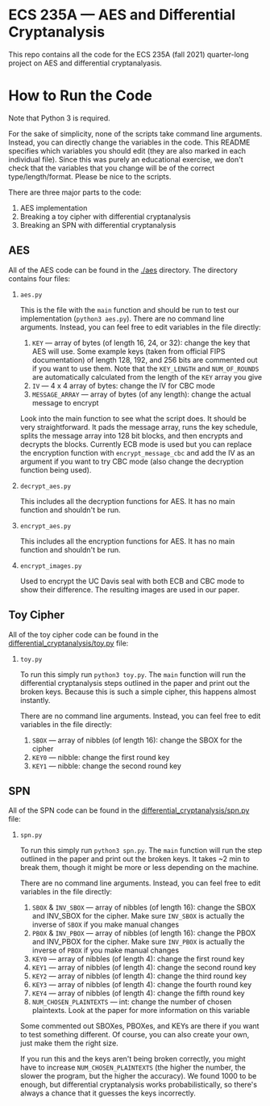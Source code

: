# ECS 235A — AES and Differential Cryptanalysis
This repo contains all the code for the ECS 235A (fall 2021) quarter-long project on AES and differential cryptanalyasis.

# How to Run the Code
Note that Python 3 is required.

For the sake of simplicity, none of the scripts take command line arguments. Instead, you can directly change the variables in the code. This README specifies which variables you should edit (they are also marked in each individual file). Since this was purely an educational exercise, we don't check that the variables that you change will be of the correct type/length/format. Please be nice to the scripts.

There are three major parts to the code:
1. AES implementation
2. Breaking a toy cipher with differential cryptanalysis
3. Breaking an SPN with differential cryptanalysis

## AES
All of the AES code can be found in the [./aes](aes) directory. The directory contains four files:

1. `aes.py`

    This is the file with the `main` function and should be run to test our implementation (`python3 aes.py`). There are no command line arguments. Instead, you can feel free to edit variables in the file directly:
    1. `KEY` — array of bytes (of length 16, 24, or 32): change the key that AES will use. Some example keys (taken from official FIPS documentation) of length 128, 192, and 256 bits are commented out if you want to use them. Note that the `KEY_LENGTH` and `NUM_OF_ROUNDS` are automatically calculated from the length of the `KEY` array you give
    2. `IV` — 4 x 4 array of bytes: change the IV for CBC mode
    3. `MESSAGE_ARRAY` — array of bytes (of any length): change the actual message to encrypt

    Look into the main function to see what the script does. It should be very straightforward. It pads the message array, runs the key schedule, splits the message array into 128 bit blocks, and then encrypts and decrypts the blocks. Currently ECB mode is used but you can replace the encryption function with `encrypt_message_cbc` and add the IV as an argument if you want to try CBC mode (also change the decryption function being used).

2. `decrypt_aes.py`

    This includes all the decryption functions for AES. It has no main function and shouldn't be run.

3. `encrypt_aes.py`

    This includes all the encryption functions for AES. It has no main function and shouldn't be run.

4. `encrypt_images.py`

    Used to encrypt the UC Davis seal with both ECB and CBC mode to show their difference. The resulting images are used in our paper.

## Toy Cipher
All of the toy cipher code can be found in the [differential_cryptanalysis/toy.py](./differential_cryptanalysis/toy.py) file:

1. `toy.py`

    To run this simply run `python3 toy.py`. The `main` function will run the differential cryptanalysis steps outlined in the paper and print out the broken keys. Because this is such a simple cipher, this happens almost instantly.

    There are no command line arguments. Instead, you can feel free to edit variables in the file directly:
    1. `SBOX` — array of nibbles (of length 16): change the SBOX for the cipher
    2. `KEY0` — nibble: change the first round key
    3. `KEY1` — nibble: change the second round key

## SPN
All of the SPN code can be found in the [differential_cryptanalysis/spn.py](./differential_cryptanalysis/spn.py) file:

1. `spn.py`

    To run this simply run `python3 spn.py`. The `main` function will run the step outlined in the paper and print out the broken keys. It takes ~2 min to break them, though it might be more or less depending on the machine.

    There are no command line arguments. Instead, you can feel free to edit variables in the file directly:
    1. `SBOX` & `INV_SBOX` — array of nibbles (of length 16): change the SBOX and INV_SBOX for the cipher. Make sure `INV_SBOX` is actually the inverse of `SBOX` if you make manual changes
    2. `PBOX` & `INV_PBOX` — array of nibbles (of length 16): change the PBOX and INV_PBOX for the cipher. Make sure `INV_PBOX` is actually the inverse of `PBOX` if you make manual changes
    3. `KEY0` — array of nibbles (of length 4): change the first round key
    4. `KEY1` — array of nibbles (of length 4): change the second round key
    5. `KEY2` — array of nibbles (of length 4): change the third round key
    6. `KEY3` — array of nibbles (of length 4): change the fourth round key
    7. `KEY4` — array of nibbles (of length 4): change the fifth round key
    8. `NUM_CHOSEN_PLAINTEXTS` — int: change the number of chosen plaintexts. Look at the paper for more information on this variable

    Some commented out SBOXes, PBOXes, and KEYs are there if you want to test something different. Of course, you can also create your own, just make them the right size.

    If you run this and the keys aren't being broken correctly, you might have to increase `NUM_CHOSEN_PLAINTEXTS` (the higher the number, the slower the program, but the higher the accuracy). We found 1000 to be enough, but differential cryptanalysis works probabilistically, so there's always a chance that it guesses the keys incorrectly.
